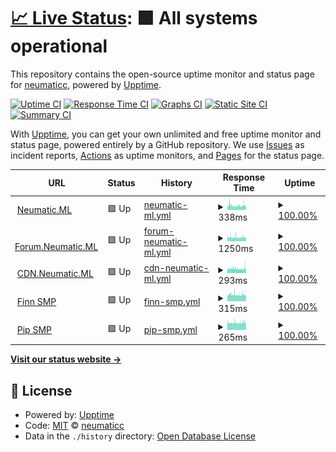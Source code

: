 # [📈 Live Status](https://status.neumatic.ml): <!--live status--> **🟩 All systems operational**

This repository contains the open-source uptime monitor and status page for [neumaticc](http://neu.rf.gd), powered by [Upptime](https://github.com/upptime/upptime).

[![Uptime CI](https://github.com/neumaticc/pinger/workflows/Uptime%20CI/badge.svg)](https://github.com/neumaticc/pinger/actions?query=workflow%3A%22Uptime+CI%22)
[![Response Time CI](https://github.com/neumaticc/pinger/workflows/Response%20Time%20CI/badge.svg)](https://github.com/neumaticc/pinger/actions?query=workflow%3A%22Response+Time+CI%22)
[![Graphs CI](https://github.com/neumaticc/pinger/workflows/Graphs%20CI/badge.svg)](https://github.com/neumaticc/pinger/actions?query=workflow%3A%22Graphs+CI%22)
[![Static Site CI](https://github.com/neumaticc/pinger/workflows/Static%20Site%20CI/badge.svg)](https://github.com/neumaticc/pinger/actions?query=workflow%3A%22Static+Site+CI%22)
[![Summary CI](https://github.com/neumaticc/pinger/workflows/Summary%20CI/badge.svg)](https://github.com/neumaticc/pinger/actions?query=workflow%3A%22Summary+CI%22)

With [Upptime](https://upptime.js.org), you can get your own unlimited and free uptime monitor and status page, powered entirely by a GitHub repository. We use [Issues](https://github.com/neumaticc/pinger/issues) as incident reports, [Actions](https://github.com/neumaticc/pinger/actions) as uptime monitors, and [Pages](https://status.neumatic.ml) for the status page.

<!--start: status pages-->
<!-- This summary is generated by Upptime (https://github.com/upptime/upptime) -->
<!-- Do not edit this manually, your changes will be overwritten -->
<!-- prettier-ignore -->
| URL | Status | History | Response Time | Uptime |
| --- | ------ | ------- | ------------- | ------ |
| <img alt="" src="https://favicons.githubusercontent.com/neumatic.ml" height="13"> [Neumatic.ML](https://neumatic.ml) | 🟩 Up | [neumatic-ml.yml](https://github.com/neumaticc/upptime/commits/HEAD/history/neumatic-ml.yml) | <details><summary><img alt="Response time graph" src="./graphs/neumatic-ml/response-time-week.png" height="20"> 338ms</summary><br><a href="https://status.neumatic.ml/history/neumatic-ml"><img alt="Response time 338" src="https://img.shields.io/endpoint?url=https%3A%2F%2Fraw.githubusercontent.com%2Fneumaticc%2Fupptime%2FHEAD%2Fapi%2Fneumatic-ml%2Fresponse-time.json"></a><br><a href="https://status.neumatic.ml/history/neumatic-ml"><img alt="24-hour response time 332" src="https://img.shields.io/endpoint?url=https%3A%2F%2Fraw.githubusercontent.com%2Fneumaticc%2Fupptime%2FHEAD%2Fapi%2Fneumatic-ml%2Fresponse-time-day.json"></a><br><a href="https://status.neumatic.ml/history/neumatic-ml"><img alt="7-day response time 338" src="https://img.shields.io/endpoint?url=https%3A%2F%2Fraw.githubusercontent.com%2Fneumaticc%2Fupptime%2FHEAD%2Fapi%2Fneumatic-ml%2Fresponse-time-week.json"></a><br><a href="https://status.neumatic.ml/history/neumatic-ml"><img alt="30-day response time 338" src="https://img.shields.io/endpoint?url=https%3A%2F%2Fraw.githubusercontent.com%2Fneumaticc%2Fupptime%2FHEAD%2Fapi%2Fneumatic-ml%2Fresponse-time-month.json"></a><br><a href="https://status.neumatic.ml/history/neumatic-ml"><img alt="1-year response time 338" src="https://img.shields.io/endpoint?url=https%3A%2F%2Fraw.githubusercontent.com%2Fneumaticc%2Fupptime%2FHEAD%2Fapi%2Fneumatic-ml%2Fresponse-time-year.json"></a></details> | <details><summary><a href="https://status.neumatic.ml/history/neumatic-ml">100.00%</a></summary><a href="https://status.neumatic.ml/history/neumatic-ml"><img alt="All-time uptime 100.00%" src="https://img.shields.io/endpoint?url=https%3A%2F%2Fraw.githubusercontent.com%2Fneumaticc%2Fupptime%2FHEAD%2Fapi%2Fneumatic-ml%2Fuptime.json"></a><br><a href="https://status.neumatic.ml/history/neumatic-ml"><img alt="24-hour uptime 100.00%" src="https://img.shields.io/endpoint?url=https%3A%2F%2Fraw.githubusercontent.com%2Fneumaticc%2Fupptime%2FHEAD%2Fapi%2Fneumatic-ml%2Fuptime-day.json"></a><br><a href="https://status.neumatic.ml/history/neumatic-ml"><img alt="7-day uptime 100.00%" src="https://img.shields.io/endpoint?url=https%3A%2F%2Fraw.githubusercontent.com%2Fneumaticc%2Fupptime%2FHEAD%2Fapi%2Fneumatic-ml%2Fuptime-week.json"></a><br><a href="https://status.neumatic.ml/history/neumatic-ml"><img alt="30-day uptime 100.00%" src="https://img.shields.io/endpoint?url=https%3A%2F%2Fraw.githubusercontent.com%2Fneumaticc%2Fupptime%2FHEAD%2Fapi%2Fneumatic-ml%2Fuptime-month.json"></a><br><a href="https://status.neumatic.ml/history/neumatic-ml"><img alt="1-year uptime 100.00%" src="https://img.shields.io/endpoint?url=https%3A%2F%2Fraw.githubusercontent.com%2Fneumaticc%2Fupptime%2FHEAD%2Fapi%2Fneumatic-ml%2Fuptime-year.json"></a></details>
| <img alt="" src="https://favicons.githubusercontent.com/forum.neumatic.ml" height="13"> [Forum.Neumatic.ML](https://forum.neumatic.ml) | 🟩 Up | [forum-neumatic-ml.yml](https://github.com/neumaticc/upptime/commits/HEAD/history/forum-neumatic-ml.yml) | <details><summary><img alt="Response time graph" src="./graphs/forum-neumatic-ml/response-time-week.png" height="20"> 1250ms</summary><br><a href="https://status.neumatic.ml/history/forum-neumatic-ml"><img alt="Response time 1250" src="https://img.shields.io/endpoint?url=https%3A%2F%2Fraw.githubusercontent.com%2Fneumaticc%2Fupptime%2FHEAD%2Fapi%2Fforum-neumatic-ml%2Fresponse-time.json"></a><br><a href="https://status.neumatic.ml/history/forum-neumatic-ml"><img alt="24-hour response time 1230" src="https://img.shields.io/endpoint?url=https%3A%2F%2Fraw.githubusercontent.com%2Fneumaticc%2Fupptime%2FHEAD%2Fapi%2Fforum-neumatic-ml%2Fresponse-time-day.json"></a><br><a href="https://status.neumatic.ml/history/forum-neumatic-ml"><img alt="7-day response time 1250" src="https://img.shields.io/endpoint?url=https%3A%2F%2Fraw.githubusercontent.com%2Fneumaticc%2Fupptime%2FHEAD%2Fapi%2Fforum-neumatic-ml%2Fresponse-time-week.json"></a><br><a href="https://status.neumatic.ml/history/forum-neumatic-ml"><img alt="30-day response time 1250" src="https://img.shields.io/endpoint?url=https%3A%2F%2Fraw.githubusercontent.com%2Fneumaticc%2Fupptime%2FHEAD%2Fapi%2Fforum-neumatic-ml%2Fresponse-time-month.json"></a><br><a href="https://status.neumatic.ml/history/forum-neumatic-ml"><img alt="1-year response time 1250" src="https://img.shields.io/endpoint?url=https%3A%2F%2Fraw.githubusercontent.com%2Fneumaticc%2Fupptime%2FHEAD%2Fapi%2Fforum-neumatic-ml%2Fresponse-time-year.json"></a></details> | <details><summary><a href="https://status.neumatic.ml/history/forum-neumatic-ml">100.00%</a></summary><a href="https://status.neumatic.ml/history/forum-neumatic-ml"><img alt="All-time uptime 100.00%" src="https://img.shields.io/endpoint?url=https%3A%2F%2Fraw.githubusercontent.com%2Fneumaticc%2Fupptime%2FHEAD%2Fapi%2Fforum-neumatic-ml%2Fuptime.json"></a><br><a href="https://status.neumatic.ml/history/forum-neumatic-ml"><img alt="24-hour uptime 100.00%" src="https://img.shields.io/endpoint?url=https%3A%2F%2Fraw.githubusercontent.com%2Fneumaticc%2Fupptime%2FHEAD%2Fapi%2Fforum-neumatic-ml%2Fuptime-day.json"></a><br><a href="https://status.neumatic.ml/history/forum-neumatic-ml"><img alt="7-day uptime 100.00%" src="https://img.shields.io/endpoint?url=https%3A%2F%2Fraw.githubusercontent.com%2Fneumaticc%2Fupptime%2FHEAD%2Fapi%2Fforum-neumatic-ml%2Fuptime-week.json"></a><br><a href="https://status.neumatic.ml/history/forum-neumatic-ml"><img alt="30-day uptime 100.00%" src="https://img.shields.io/endpoint?url=https%3A%2F%2Fraw.githubusercontent.com%2Fneumaticc%2Fupptime%2FHEAD%2Fapi%2Fforum-neumatic-ml%2Fuptime-month.json"></a><br><a href="https://status.neumatic.ml/history/forum-neumatic-ml"><img alt="1-year uptime 100.00%" src="https://img.shields.io/endpoint?url=https%3A%2F%2Fraw.githubusercontent.com%2Fneumaticc%2Fupptime%2FHEAD%2Fapi%2Fforum-neumatic-ml%2Fuptime-year.json"></a></details>
| <img alt="" src="https://favicons.githubusercontent.com/cdn.neumatic.ml" height="13"> [CDN.Neumatic.ML](https://cdn.neumatic.ml) | 🟩 Up | [cdn-neumatic-ml.yml](https://github.com/neumaticc/upptime/commits/HEAD/history/cdn-neumatic-ml.yml) | <details><summary><img alt="Response time graph" src="./graphs/cdn-neumatic-ml/response-time-week.png" height="20"> 293ms</summary><br><a href="https://status.neumatic.ml/history/cdn-neumatic-ml"><img alt="Response time 293" src="https://img.shields.io/endpoint?url=https%3A%2F%2Fraw.githubusercontent.com%2Fneumaticc%2Fupptime%2FHEAD%2Fapi%2Fcdn-neumatic-ml%2Fresponse-time.json"></a><br><a href="https://status.neumatic.ml/history/cdn-neumatic-ml"><img alt="24-hour response time 282" src="https://img.shields.io/endpoint?url=https%3A%2F%2Fraw.githubusercontent.com%2Fneumaticc%2Fupptime%2FHEAD%2Fapi%2Fcdn-neumatic-ml%2Fresponse-time-day.json"></a><br><a href="https://status.neumatic.ml/history/cdn-neumatic-ml"><img alt="7-day response time 293" src="https://img.shields.io/endpoint?url=https%3A%2F%2Fraw.githubusercontent.com%2Fneumaticc%2Fupptime%2FHEAD%2Fapi%2Fcdn-neumatic-ml%2Fresponse-time-week.json"></a><br><a href="https://status.neumatic.ml/history/cdn-neumatic-ml"><img alt="30-day response time 293" src="https://img.shields.io/endpoint?url=https%3A%2F%2Fraw.githubusercontent.com%2Fneumaticc%2Fupptime%2FHEAD%2Fapi%2Fcdn-neumatic-ml%2Fresponse-time-month.json"></a><br><a href="https://status.neumatic.ml/history/cdn-neumatic-ml"><img alt="1-year response time 293" src="https://img.shields.io/endpoint?url=https%3A%2F%2Fraw.githubusercontent.com%2Fneumaticc%2Fupptime%2FHEAD%2Fapi%2Fcdn-neumatic-ml%2Fresponse-time-year.json"></a></details> | <details><summary><a href="https://status.neumatic.ml/history/cdn-neumatic-ml">100.00%</a></summary><a href="https://status.neumatic.ml/history/cdn-neumatic-ml"><img alt="All-time uptime 100.00%" src="https://img.shields.io/endpoint?url=https%3A%2F%2Fraw.githubusercontent.com%2Fneumaticc%2Fupptime%2FHEAD%2Fapi%2Fcdn-neumatic-ml%2Fuptime.json"></a><br><a href="https://status.neumatic.ml/history/cdn-neumatic-ml"><img alt="24-hour uptime 100.00%" src="https://img.shields.io/endpoint?url=https%3A%2F%2Fraw.githubusercontent.com%2Fneumaticc%2Fupptime%2FHEAD%2Fapi%2Fcdn-neumatic-ml%2Fuptime-day.json"></a><br><a href="https://status.neumatic.ml/history/cdn-neumatic-ml"><img alt="7-day uptime 100.00%" src="https://img.shields.io/endpoint?url=https%3A%2F%2Fraw.githubusercontent.com%2Fneumaticc%2Fupptime%2FHEAD%2Fapi%2Fcdn-neumatic-ml%2Fuptime-week.json"></a><br><a href="https://status.neumatic.ml/history/cdn-neumatic-ml"><img alt="30-day uptime 100.00%" src="https://img.shields.io/endpoint?url=https%3A%2F%2Fraw.githubusercontent.com%2Fneumaticc%2Fupptime%2FHEAD%2Fapi%2Fcdn-neumatic-ml%2Fuptime-month.json"></a><br><a href="https://status.neumatic.ml/history/cdn-neumatic-ml"><img alt="1-year uptime 100.00%" src="https://img.shields.io/endpoint?url=https%3A%2F%2Fraw.githubusercontent.com%2Fneumaticc%2Fupptime%2FHEAD%2Fapi%2Fcdn-neumatic-ml%2Fuptime-year.json"></a></details>
| <img alt="" src="https://favicons.githubusercontent.com/finnsmp.ml" height="13"> [Finn SMP](https://finnsmp.ml) | 🟩 Up | [finn-smp.yml](https://github.com/neumaticc/upptime/commits/HEAD/history/finn-smp.yml) | <details><summary><img alt="Response time graph" src="./graphs/finn-smp/response-time-week.png" height="20"> 315ms</summary><br><a href="https://status.neumatic.ml/history/finn-smp"><img alt="Response time 315" src="https://img.shields.io/endpoint?url=https%3A%2F%2Fraw.githubusercontent.com%2Fneumaticc%2Fupptime%2FHEAD%2Fapi%2Ffinn-smp%2Fresponse-time.json"></a><br><a href="https://status.neumatic.ml/history/finn-smp"><img alt="24-hour response time 311" src="https://img.shields.io/endpoint?url=https%3A%2F%2Fraw.githubusercontent.com%2Fneumaticc%2Fupptime%2FHEAD%2Fapi%2Ffinn-smp%2Fresponse-time-day.json"></a><br><a href="https://status.neumatic.ml/history/finn-smp"><img alt="7-day response time 315" src="https://img.shields.io/endpoint?url=https%3A%2F%2Fraw.githubusercontent.com%2Fneumaticc%2Fupptime%2FHEAD%2Fapi%2Ffinn-smp%2Fresponse-time-week.json"></a><br><a href="https://status.neumatic.ml/history/finn-smp"><img alt="30-day response time 315" src="https://img.shields.io/endpoint?url=https%3A%2F%2Fraw.githubusercontent.com%2Fneumaticc%2Fupptime%2FHEAD%2Fapi%2Ffinn-smp%2Fresponse-time-month.json"></a><br><a href="https://status.neumatic.ml/history/finn-smp"><img alt="1-year response time 315" src="https://img.shields.io/endpoint?url=https%3A%2F%2Fraw.githubusercontent.com%2Fneumaticc%2Fupptime%2FHEAD%2Fapi%2Ffinn-smp%2Fresponse-time-year.json"></a></details> | <details><summary><a href="https://status.neumatic.ml/history/finn-smp">100.00%</a></summary><a href="https://status.neumatic.ml/history/finn-smp"><img alt="All-time uptime 100.00%" src="https://img.shields.io/endpoint?url=https%3A%2F%2Fraw.githubusercontent.com%2Fneumaticc%2Fupptime%2FHEAD%2Fapi%2Ffinn-smp%2Fuptime.json"></a><br><a href="https://status.neumatic.ml/history/finn-smp"><img alt="24-hour uptime 100.00%" src="https://img.shields.io/endpoint?url=https%3A%2F%2Fraw.githubusercontent.com%2Fneumaticc%2Fupptime%2FHEAD%2Fapi%2Ffinn-smp%2Fuptime-day.json"></a><br><a href="https://status.neumatic.ml/history/finn-smp"><img alt="7-day uptime 100.00%" src="https://img.shields.io/endpoint?url=https%3A%2F%2Fraw.githubusercontent.com%2Fneumaticc%2Fupptime%2FHEAD%2Fapi%2Ffinn-smp%2Fuptime-week.json"></a><br><a href="https://status.neumatic.ml/history/finn-smp"><img alt="30-day uptime 100.00%" src="https://img.shields.io/endpoint?url=https%3A%2F%2Fraw.githubusercontent.com%2Fneumaticc%2Fupptime%2FHEAD%2Fapi%2Ffinn-smp%2Fuptime-month.json"></a><br><a href="https://status.neumatic.ml/history/finn-smp"><img alt="1-year uptime 100.00%" src="https://img.shields.io/endpoint?url=https%3A%2F%2Fraw.githubusercontent.com%2Fneumaticc%2Fupptime%2FHEAD%2Fapi%2Ffinn-smp%2Fuptime-year.json"></a></details>
| <img alt="" src="https://favicons.githubusercontent.com/www.pipsmp.ml" height="13"> [Pip SMP](http://www.pipsmp.ml) | 🟩 Up | [pip-smp.yml](https://github.com/neumaticc/upptime/commits/HEAD/history/pip-smp.yml) | <details><summary><img alt="Response time graph" src="./graphs/pip-smp/response-time-week.png" height="20"> 265ms</summary><br><a href="https://status.neumatic.ml/history/pip-smp"><img alt="Response time 265" src="https://img.shields.io/endpoint?url=https%3A%2F%2Fraw.githubusercontent.com%2Fneumaticc%2Fupptime%2FHEAD%2Fapi%2Fpip-smp%2Fresponse-time.json"></a><br><a href="https://status.neumatic.ml/history/pip-smp"><img alt="24-hour response time 271" src="https://img.shields.io/endpoint?url=https%3A%2F%2Fraw.githubusercontent.com%2Fneumaticc%2Fupptime%2FHEAD%2Fapi%2Fpip-smp%2Fresponse-time-day.json"></a><br><a href="https://status.neumatic.ml/history/pip-smp"><img alt="7-day response time 265" src="https://img.shields.io/endpoint?url=https%3A%2F%2Fraw.githubusercontent.com%2Fneumaticc%2Fupptime%2FHEAD%2Fapi%2Fpip-smp%2Fresponse-time-week.json"></a><br><a href="https://status.neumatic.ml/history/pip-smp"><img alt="30-day response time 265" src="https://img.shields.io/endpoint?url=https%3A%2F%2Fraw.githubusercontent.com%2Fneumaticc%2Fupptime%2FHEAD%2Fapi%2Fpip-smp%2Fresponse-time-month.json"></a><br><a href="https://status.neumatic.ml/history/pip-smp"><img alt="1-year response time 265" src="https://img.shields.io/endpoint?url=https%3A%2F%2Fraw.githubusercontent.com%2Fneumaticc%2Fupptime%2FHEAD%2Fapi%2Fpip-smp%2Fresponse-time-year.json"></a></details> | <details><summary><a href="https://status.neumatic.ml/history/pip-smp">100.00%</a></summary><a href="https://status.neumatic.ml/history/pip-smp"><img alt="All-time uptime 100.00%" src="https://img.shields.io/endpoint?url=https%3A%2F%2Fraw.githubusercontent.com%2Fneumaticc%2Fupptime%2FHEAD%2Fapi%2Fpip-smp%2Fuptime.json"></a><br><a href="https://status.neumatic.ml/history/pip-smp"><img alt="24-hour uptime 100.00%" src="https://img.shields.io/endpoint?url=https%3A%2F%2Fraw.githubusercontent.com%2Fneumaticc%2Fupptime%2FHEAD%2Fapi%2Fpip-smp%2Fuptime-day.json"></a><br><a href="https://status.neumatic.ml/history/pip-smp"><img alt="7-day uptime 100.00%" src="https://img.shields.io/endpoint?url=https%3A%2F%2Fraw.githubusercontent.com%2Fneumaticc%2Fupptime%2FHEAD%2Fapi%2Fpip-smp%2Fuptime-week.json"></a><br><a href="https://status.neumatic.ml/history/pip-smp"><img alt="30-day uptime 100.00%" src="https://img.shields.io/endpoint?url=https%3A%2F%2Fraw.githubusercontent.com%2Fneumaticc%2Fupptime%2FHEAD%2Fapi%2Fpip-smp%2Fuptime-month.json"></a><br><a href="https://status.neumatic.ml/history/pip-smp"><img alt="1-year uptime 100.00%" src="https://img.shields.io/endpoint?url=https%3A%2F%2Fraw.githubusercontent.com%2Fneumaticc%2Fupptime%2FHEAD%2Fapi%2Fpip-smp%2Fuptime-year.json"></a></details>

<!--end: status pages-->

[**Visit our status website →**](https://status.neumatic.ml)

## 📄 License

- Powered by: [Upptime](https://github.com/upptime/upptime)
- Code: [MIT](./LICENSE) © [neumaticc](http://neu.rf.gd)
- Data in the `./history` directory: [Open Database License](https://opendatacommons.org/licenses/odbl/1-0/)
